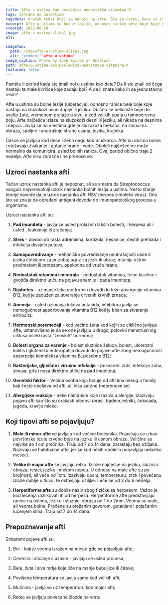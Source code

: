 ```yaml
---
title: Afte u ustima kao posledica nedostatka vitamina B
tags: Ishrana po bolestima
tagsMeta: Kratak tekst koji se odnosi na afte. Šta je uzrok, kako se razlikuju i kako ih prepoznati.
excerpt: Afte u ustima su bolne lezije, odnosno ranice bele boje koje nastaju na sluzokoži usne duplje ili jeziku.
created: 2022-08-16
image: afte-u-ustima-slika1.jpg
alt:

imageTwo:
  path: /img/afte-u-ustima-slika1.jpg
  alt: "promeni""afte u ustima"
image_caption: Photo by Josh Spires on Unsplash
path: afte-u-ustima-kao-posledica-nedostatka-vitamina-b
featured: false
---
```


Pamtite li period kada ste imali bol u ustima kao dete? Da li ste znali od čega nastaju te male kvržice koje zadaju bol? A da li znate kako ih se jednostavno rešiti?


Afte u ustima su bolne lezije (ulceracije), odnosno ranice bele boje koje nastaju na sluzokoži usne duplje ili jeziku. Obično se beličaste boje do svetlo žute, vremenom prelaze u sivu, a kod velikih upala u tamnocrvenu boju. Afte najčešće izlaze na sluzokoži desni ili jeziku, ali nikada na desnima i nepcu. Javlja se na mestima gde je sluzokoža mekana, na zidovima obraza, spoljne i unutrašnje strane usana, jezika, krajnika.

Češće se javljaju kod dece i žena nego kod muškarca. Afte su obično bolne i otežavaju žvakanje i gutanje hrane i vode. Oboleli najčešće ne može normalno da komunicira, usled bolnih ranica. Ovaj period obično traje 2 nedelje. Afte nisu zarazne i ne prenose se.

## Uzroci nastanka afti

Tačan uzrok nastanka afti je nepoznat, ali se smatra da Streptococcus sanguis najverovatniji uzrok nastanka bolnih lezija u ustima. Nešto starije teorije navode da je uzrok nastanka afti HSV (herpes simpleks virus). Ono što se zna je da određeni antigeni dovode do imunopatološkog procesa u organizmu.

Uzroci nastanka afti su:

1.	**Pad imuniteta** - javlja se usled prolaznih lakših bolesti,  i herpesa ali i usled , leukemije ili zračenja;

2.	**Stres** - dovodi do rasta adrenalina, kortizola, nesanice, čestih prehlada i infekcija disajnih puteva;

3.	**Samopovređivanje** - mehaničko povređivanje unutrašnjosti usne ili jezika četkicom za pr zuba; ugriz za jezik ili obraz; iritacija oštrim predmetom ili protezom, opekotina od vruće hrane;

4.	**Nedostatak vitamina i minerala** - nedostatak vitamina, folne kiseline i gvožđa direktno utiču na pojavu anemije i  pada imuniteta;

5.	**Dijabetes** - uzimanje leka metformin dovodi do teže apsorpcije vitamina B12, koji je zadužen za stvaranje crvenih krvnih zrnaca;

6.	**Anemija** - usled uzimanja lekova antacida, inhibitora javlja se nemogućnost apsorbovanja  vitamina B12 koji je bitan za stvaranje eritrocita;

7.	**Hormonski poremećaji** - kod većine žena kod kojih se ciklično javljaju afte, ustanovljeno je da se one javljaju u drugoj polovini menstrualnog ciklusa usled rasta “ženskih” hormona;

8.	**Bolesti organa za varenje** - bolest sluznice želuca, bolest, ulcerozni kolitis i glutenska enteropatija dovodi do pojave afte zbog nemogućnosti apsorpcije kompleksa vitamina B, posebno B12;

9.	**Bakterijske, gljivične i virusne infekcije** - pokvareni zubi, infekcije zuba, sinusa, grla i nosa direktno utiču na pad imuniteta;

10.	**Genetski faktor** - Većina osoba koja boluje od afti ima nekog u familiji koji često oboljeva od afti, ali nisu zarzne (neprenose se)

11.	**Alergijske reakcije** - neke namirnice koje izazivaju alergije, izazivaju pojavu afti kao što su orašasti plodovi (orasi, badem,lešnik), čokolada, jagoda, kravlje mleko.

## Koji tipovi afti se pojavljuju?

1.	**Male ili minor afte** se javljaju kod većine bolesnika. Pojavljuju se u kao površinske lezije crvene boje na jeziku ili usnom obrazu. Veličine su najviše do 1 cm prečnika. Traju od 7 do 14 dana, zarastaju bez ožiljaka. Nazivaju se habitualne afte, jer se kod nekih obolelih ponavljaju nekoliko meseci.

2.	**Velike ili major afte** se javljaju retko. Izlaze najčešće na jeziku, sluznici obraza, resici, jeziku i mekom nepcu. U odnosu na male afte su po brojnosti, ali veće od 1cm. Izazivaju upalu, temperaturu, otok i povećanu. Ulaze dublje u tkivo, te ostavljaju ožiljke. Leče se od 3 do 6 nedelja.

3.	**Herpetiforme afte** su dobile naziv zbog fizičke  sa herpesom. Važno je kod lečenja razlikovati ih od herpesa. Herpetiforme afte  predstavljaju ranice na ustima, jeziku i sluznici obraza od 1 do 2mm. Veoma su male, ali veoma bolne. Praćene su otežanim govorom, gutanjem i pojačanim lučenjem slina. Traju od 7 do 14 dana.

## Prepoznavanje afti

Simptomi pojave afti su:

1.	Bol - koji je veoma izražen na mestu gde se pojavljuju afte;

2.	Crvenilo i oticanje sluznice - javljaju se usled procesa;

3.	Bele, žute i sive mrlje koje liče na manje bubuljice ili čireve;

4.	Povišena temperatura se javlja samo kod velikih afti;

5.	Mučnina - javlja se uz temperaturu kod major afti;

6.	Retko se javljaju povećane žlezde na vratu.











